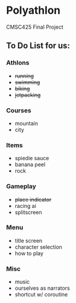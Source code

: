 # Polyathlon
CMSC425 Final Project

## To Do List for us:

### Athlons
- ~~running~~
- ~~swimming~~
- ~~biking~~
- ~~jetpacking~~

### Courses
- mountain
- city

### Items
- spiedie sauce
- banana peel
- rock

### Gameplay
- ~~place indicator~~
- racing ai
- splitscreen

### Menu
- title screen
- character selection
- how to play

### Misc
- music
- ourselves as narrators
- shortcut w/ coroutine
